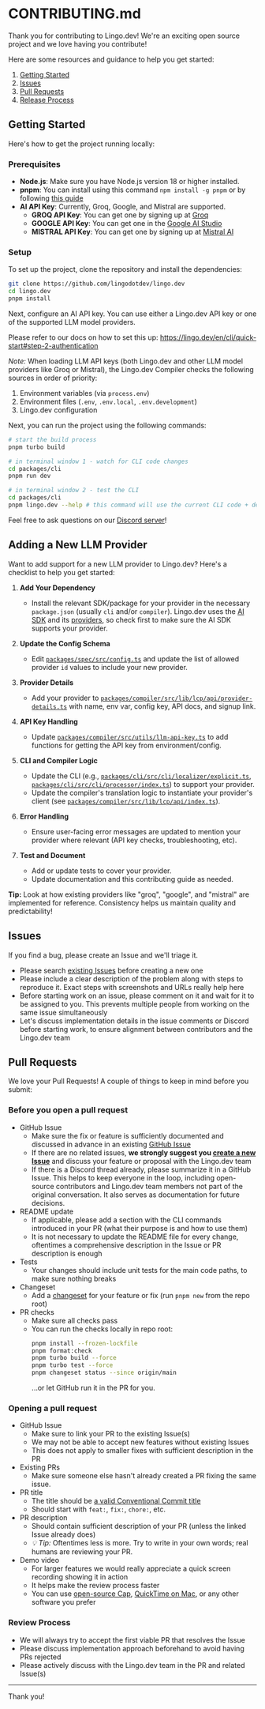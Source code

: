# CONTRIBUTING.md

Thank you for contributing to Lingo.dev! We're an exciting open source project and we love having you contribute!

Here are some resources and guidance to help you get started:

1. [Getting Started](#getting-started)
2. [Issues](#issues)
3. [Pull Requests](#pull-requests)
4. [Release Process](#release-process)

## Getting Started

Here's how to get the project running locally:

### Prerequisites

- **Node.js**: Make sure you have Node.js version 18 or higher installed.
- **pnpm**: You can install using this command `npm install -g pnpm` or by following [this guide](https://pnpm.io/installation)
- **AI API Key**:
  Currently, Groq, Google, and Mistral are supported.
  - **GROQ API Key**: You can get one by signing up at [Groq](https://console.groq.com/)
  - **GOOGLE API Key**: You can get one in the [Google AI Studio](https://aistudio.google.com/apikey)
  - **MISTRAL API Key**: You can get one by signing up at [Mistral AI](https://console.mistral.ai)

### Setup

To set up the project, clone the repository and install the dependencies:

```bash
git clone https://github.com/lingodotdev/lingo.dev
cd lingo.dev
pnpm install
```

Next, configure an AI API key. You can use either a Lingo.dev API key or one of the supported LLM model providers.

Please refer to our docs on how to set this up: https://lingo.dev/en/cli/quick-start#step-2-authentication

_Note:_ When loading LLM API keys (both Lingo.dev and other LLM model providers like Groq or Mistral), the Lingo.dev Compiler checks the following sources in order of priority:

1. Environment variables (via `process.env`)
2. Environment files (`.env`, `.env.local`, `.env.development`)
3. Lingo.dev configuration

Next, you can run the project using the following commands:

```bash
# start the build process
pnpm turbo build

# in terminal window 1 - watch for CLI code changes
cd packages/cli
pnpm run dev

# in terminal window 2 - test the CLI
cd packages/cli
pnpm lingo.dev --help # this command will use the current CLI code + demo config from ./packages/cli/i18n.json
```

Feel free to ask questions on our [Discord server](https://lingo.dev/go/discord)!

## Adding a New LLM Provider

Want to add support for a new LLM provider to Lingo.dev? Here's a checklist to help you get started:

1. **Add Your Dependency**

   - Install the relevant SDK/package for your provider in the necessary `package.json` (usually `cli` and/or `compiler`). Lingo.dev uses the [AI SDK](https://ai-sdk.dev) and its [providers](https://ai-sdk.dev/providers/ai-sdk-providers), so check first to make sure the AI SDK supports your provider.

2. **Update the Config Schema**

   - Edit [`packages/spec/src/config.ts`](./packages/spec/src/config.ts) and update the list of allowed provider `id` values to include your new provider.

3. **Provider Details**

   - Add your provider to [`packages/compiler/src/lib/lcp/api/provider-details.ts`](./packages/compiler/src/lib/lcp/api/provider-details.ts) with name, env var, config key, API docs, and signup link.

4. **API Key Handling**

   - Update [`packages/compiler/src/utils/llm-api-key.ts`](./packages/compiler/src/utils/llm-api-key.ts) to add functions for getting the API key from environment/config.

5. **CLI and Compiler Logic**

   - Update the CLI (e.g., [`packages/cli/src/cli/localizer/explicit.ts`](./packages/cli/src/cli/localizer/explicit.ts), [`packages/cli/src/cli/processor/index.ts`](./packages/cli/src/cli/processor/index.ts)) to support your provider.
   - Update the compiler's translation logic to instantiate your provider's client (see [`packages/compiler/src/lib/lcp/api/index.ts`](./packages/compiler/src/lib/lcp/api/index.ts)).

6. **Error Handling**

   - Ensure user-facing error messages are updated to mention your provider where relevant (API key checks, troubleshooting, etc).

7. **Test and Document**
   - Add or update tests to cover your provider.
   - Update documentation and this contributing guide as needed.

**Tip:**
Look at how existing providers like "groq", "google", and "mistral" are implemented for reference. Consistency helps us maintain quality and predictability!

## Issues

If you find a bug, please create an Issue and we'll triage it.

- Please search [existing Issues](https://github.com/lingodotdev/lingo.dev/issues) before creating a new one
- Please include a clear description of the problem along with steps to reproduce it. Exact steps with screenshots and URLs really help here
- Before starting work on an issue, please comment on it and wait for it to be assigned to you. This prevents multiple people from working on the same issue simultaneously
- Let's discuss implementation details in the issue comments or Discord before starting work, to ensure alignment between contributors and the Lingo.dev team

## Pull Requests

We love your Pull Requests! A couple of things to keep in mind before you submit:

### Before you open a pull request

- GitHub Issue
  - Make sure the fix or feature is sufficiently documented and discussed in advance in an existing [GitHub Issue](https://github.com/lingodotdev/lingo.dev/issues)
  - If there are no related issues, **we strongly suggest you [create a new Issue](https://github.com/lingodotdev/lingo.dev/issues/new)** and discuss your feature or proposal with the Lingo.dev team
  - If there is a Discord thread already, please summarize it in a GitHub Issue. This helps to keep everyone in the loop, including open-source contributors and Lingo.dev team members not part of the original conversation. It also serves as documentation for future decisions.
- README update
  - If applicable, please add a section with the CLI commands introduced in your PR (what their purpose is and how to use them)
  - It is not necessary to update the README file for every change, oftentimes a comprehensive description in the Issue or PR description is enough
- Tests
  - Your changes should include unit tests for the main code paths, to make sure nothing breaks
- Changeset
  - Add a [changeset](https://github.com/changesets/changesets) for your feature or fix (run `pnpm new` from the repo root)
- PR checks
  - Make sure all checks pass
  - You can run the checks locally in repo root:
    ```sh
    pnpm install --frozen-lockfile
    pnpm format:check
    pnpm turbo build --force
    pnpm turbo test --force
    pnpm changeset status --since origin/main
    ```
    ...or let GitHub run it in the PR for you.

### Opening a pull request

- GitHub Issue
  - Make sure to link your PR to the existing Issue(s)
  - We may not be able to accept new features without existing Issues
  - This does not apply to smaller fixes with sufficient description in the PR
- Existing PRs
  - Make sure someone else hasn't already created a PR fixing the same issue.
- PR title
  - The title should be [a valid Conventional Commit title](https://github.com/amannn/action-semantic-pull-request?tab=readme-ov-file#action-semantic-pull-request)
  - Should start with `feat:`, `fix:`, `chore:`, etc.
- PR description
  - Should contain sufficient description of your PR (unless the linked Issue already does)
  - _💡 Tip:_ Oftentimes less is more. Try to write in your own words; real humans are reviewing your PR.
- Demo video
  - For larger features we would really appreciate a quick screen recording showing it in action
  - It helps make the review process faster
  - You can use [open-source Cap](https://github.com/CapSoftware/Cap), [QuickTime on Mac](https://support.apple.com/guide/quicktime-player/record-your-screen-qtp97b08e666/mac), or any other software you prefer

### Review Process

- We will always try to accept the first viable PR that resolves the Issue
- Please discuss implementation approach beforehand to avoid having PRs rejected
- Please actively discuss with the Lingo.dev team in the PR and related Issue(s)

---

Thank you!
